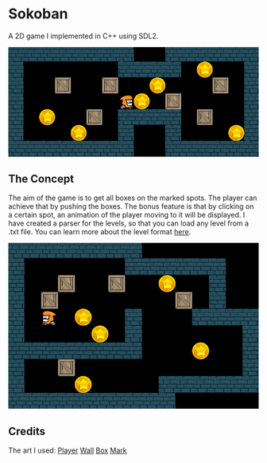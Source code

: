# Sokoban
A 2D game I implemented in C++ using SDL2.

![](/Images/level2Image.PNG)

## The Concept
The aim of the game is to get all boxes on the marked spots. The player can achieve that by pushing the boxes. 
The bonus feature is that by clicking on a certain spot, an animation of the player moving to it will be displayed.
I have created a parser for the levels, so that you can load any level from a .txt file. You can learn more about the level format [here](http://sokobano.de/wiki/index.php?title=Level_format).

![](/Images/level3Image.PNG)

## Credits
The art I used:
[Player](https://bevouliin.com/)
[Wall](https://opengameart.org/users/gamjutsu)
[Box](https://opengameart.org/users/cptflash)
[Mark](https://opengameart.org/users/dontmind8)
